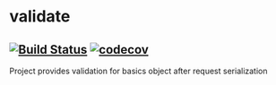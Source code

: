 # validate
[![Build Status](https://travis-ci.com/apmath-web/validation.svg?branch=master)](https://travis-ci.com/apmath-web/validation)
[![codecov](https://codecov.io/gh/apmath-web/validation/branch/master/graph/badge.svg)](https://codecov.io/gh/apmath-web/validation)
---
Project provides validation for basics object after request serialization
